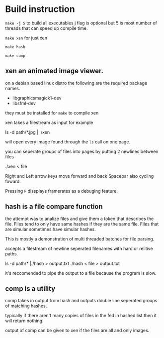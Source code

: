 # Build instruction

`make -j 5`
to build all executables
j flag is optional but 5 is most number of threads that can speed up compile time.

`make xen`
for just xen

`make hash`

`make comp`


## xen an animated image viewer.

on a debian based linux distro the following are the required package names.

 -	libgraphicsmagick1-dev
 -	libsfml-dev

they must be installed for `make` to compile xen

xen takes a filestream as input for example

ls -d path/\*.jpg | ./xen

will open every image found through the `ls` call on one page.

you can seperate groups of files into pages by putting 2 newlines between files

./xen < file

Right and Left arrow keys move forward and back Spacebar also cycling foward.

Pressing `F` dissplays framerates as a debuging feature.

## hash is a file compare function

the attempt was  to analize files and give them a token that describes the file.
Files tend to only have same hashes if they are the same file.
Files that are simular sometimes have simular hashes.

This is mostly a demonstration of multi threaded batches for file parsing.

accepts a filestream of newline seperated filenames with hard or relitive paths.

ls -d path/\* |./hash > output.txt
./hash < file > output.txt

it's reccomended to pipe the output to a file because the program is slow.

## comp is a utility 

comp takes in output from hash and outputs double line seperated groups of matching hashes.

typically if there aren't many copies of files in the fed in hashed list then it will return nothing.

output of comp can be given to xen if the files are all and only images.

